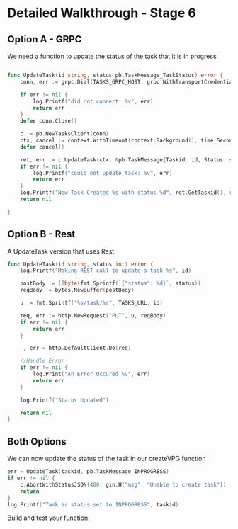 # Detailed Walkthrough - Stage 6

## Option A - GRPC
We need a function to update the status of the task that it is in progress
```go

func UpdateTask(id string, status pb.TaskMessage_TaskStatus) error {
	conn, err := grpc.Dial(TASKS_GRPC_HOST, grpc.WithTransportCredentials(insecure.NewCredentials()))

	if err != nil {
		log.Printf("did not connect: %v", err)
		return err
	}
	defer conn.Close()

	c := pb.NewTasksClient(conn)
	ctx, cancel := context.WithTimeout(context.Background(), time.Second)
	defer cancel()

	ret, err := c.UpdateTask(ctx, &pb.TaskMessage{Taskid: id, Status: status})
	if err != nil {
		log.Printf("could not update task: %v", err)
		return err
	}
	log.Printf("New Task Created %s with status %d", ret.GetTaskid(), ret.GetStatus())
	return nil

}
```

## Option B - Rest
A UpdateTask version that uses Rest
```go
func UpdateTask(id string, status int) error {
	log.Printf("Making REST call to update a task %s", id)

	postBody := []byte(fmt.Sprintf(`{"status": %d}`, status))
	reqBody := bytes.NewBuffer(postBody)

	u := fmt.Sprintf("%s/task/%s", TASKS_URL, id)

	req, err := http.NewRequest("PUT", u, reqBody)
	if err != nil {
		return err
	}

	_, err = http.DefaultClient.Do(req)

	//Handle Error
	if err != nil {
		log.Print("An Error Occured %v", err)
		return err
	}

	log.Printf("Status Updated")

	return nil
}

```


## Both Options


We can now update the status of the task in our createVPG function 

```go
err = UpdateTask(taskid, pb.TaskMessage_INPROGRESS)
if err != nil {
    c.AbortWithStatusJSON(400, gin.H{"msg": "Unable to create task"})
    return
}
log.Printf("Task %s status set to INPROGRESS", taskid)


```

Build and test your function.
